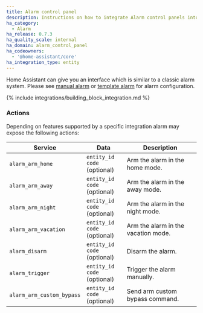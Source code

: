 ```yaml
---
title: Alarm control panel
description: Instructions on how to integrate Alarm control panels into Home Assistant.
ha_category:
  - Alarm
ha_release: 0.7.3
ha_quality_scale: internal
ha_domain: alarm_control_panel
ha_codeowners:
  - '@home-assistant/core'
ha_integration_type: entity
---
```


Home Assistant can give you an interface which is similar to a classic alarm system.
Please see [manual alarm](/integrations/manual) or [template alarm](/integrations/alarm_control_panel.template) for alarm configuration.


{% include integrations/building_block_integration.md %}

### Actions

Depending on features supported by a specific integration alarm may expose the following actions:

| Service | Data | Description |
| ------- | ---- | ----------- |
| `alarm_arm_home` | `entity_id` <br> `code` (optional) | Arm the alarm in the home mode.
| `alarm_arm_away` | `entity_id` <br> `code` (optional) | Arm the alarm in the away mode.
| `alarm_arm_night` | `entity_id` <br> `code` (optional) | Arm the alarm in the night mode.
| `alarm_arm_vacation` | `entity_id` <br> `code` (optional) | Arm the alarm in the vacation mode.
| `alarm_disarm` | `entity_id` <br> `code` (optional) | Disarm the alarm.
| `alarm_trigger` | `entity_id` <br> `code` (optional) | Trigger the alarm manually.
| `alarm_arm_custom_bypass` | `entity_id` <br> `code` (optional) | Send arm custom bypass command.
